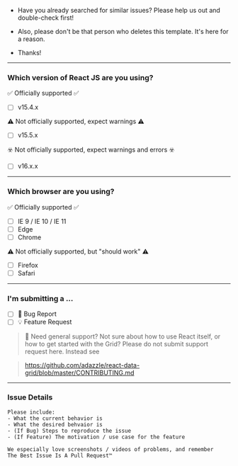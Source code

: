 - Have you already searched for similar issues? Please help us out and double-check first!

- Also, please don't be that person who deletes this template. It's here for a reason.

- Thanks!

---

### Which version of React JS are you using?

✅ Officially supported ✅
- [ ] v15.4.x

⚠️ Not officially supported, expect warnings ⚠️
- [ ] v15.5.x

☣️ Not officially supported, expect warnings and errors ☣️
- [ ] v16.x.x

---

### Which browser are you using?

✅ Officially supported ✅
- [ ] IE 9 / IE 10 / IE 11
- [ ] Edge
- [ ] Chrome

⚠️ Not officially supported, but "should work" ⚠️
- [ ] Firefox
- [ ] Safari

---

### I'm submitting a ...

- [ ] 🐛 Bug Report
- [ ] 💡 Feature Request

> 👋 Need general support? Not sure about how to use React itself, or how to get started with the Grid?
> Please do not submit support request here. Instead see

> https://github.com/adazzle/react-data-grid/blob/master/CONTRIBUTING.md

---

### Issue Details

```
Please include:
- What the current behavior is
- What the desired behvaior is
- (If Bug) Steps to reproduce the issue
- (If Feature) The motivation / use case for the feature

We especially love screenshots / videos of problems, and remember
The Best Issue Is A Pull Request™
```

